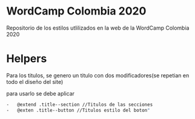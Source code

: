 # WordCamp Colombia 2020

Repositorio de los estilos utlilizados en la web de la WordCamp Colombia 2020

# Helpers

Para los titulos, se genero un titulo con dos modificadores(se repetian en todo el diseño del site)

para usarlo se debe aplicar

```sh
-   @extend .title--section //Titulos de las secciones
-   @exten .title--button //Titulos estilo del boton"
```
